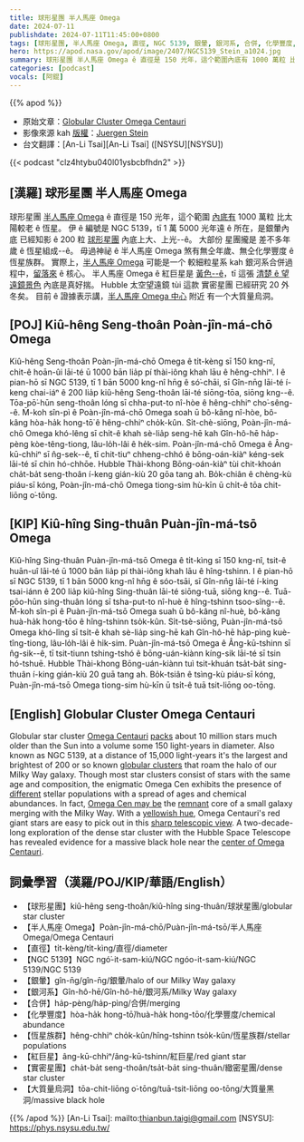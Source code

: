 ```yaml
---
title: 球形星團 半人馬座 Omega
date: 2024-07-11
publishdate: 2024-07-11T11:45:00+0800
tags: [球形星團, 半人馬座 Omega, 直徑, NGC 5139, 銀暈, 銀河系, 合併, 化學豐度, 恆星族群, 紅巨星, Hubble 太空望遠鏡, 實密星團, 大質量烏洞, 烏洞]
hero: https://apod.nasa.gov/apod/image/2407/NGC5139_Stein_a1024.jpg
summary: 球形星團 半人馬座 Omega ê 直徑是 150 光年，這个範圍內底有 1000 萬粒 比太陽較老 ê 恆星。
categories: [podcast]
vocals: [阿錕]
---
```


{{% apod %}}

- 原始文章：[Globular Cluster Omega Centauri](https://apod.nasa.gov/apod/ap240711.html)
- 影像來源 kah [版權][copyright]：[Juergen Stein](https://www.ccdastrophoto.com/)
- 台文翻譯：[An-Li Tsai][An-Li Tsai] ([NSYSU][NSYSU])

{{< podcast "clz4htybu040l01ysbcbfhdn2" >}}

## [漢羅] 球形星團 半人馬座 Omega
球形星團 [半人馬座 Omega][Omega Centauri] ê 直徑是 150 光年，這个範圍 [內底有][packs] 1000 萬粒 比太陽較老 ê 恆星。
伊 ê 編號是 NGC 5139，tī 1 萬 5000 光年遠 ê 所在，是銀暈內底 已經知影 ê 200 粒 [球形星團][globular clusters] 內底上大、上光--ê。
大部份 星團攏是 差不多年歲 ê 恆星組成--ê。
毋過神祕 ê 半人馬座 Omega 煞有無仝年歲、無仝化學豐度 ê 恆星族群。
實際上，[半人馬座 Omega][Omega Cen may be] 可能是一个 較細粒星系 kah 銀河系合併過程中，[留落來][remnant] ê 核心。
半人馬座 Omega ê 紅巨星是 [黃色--ê][yellowish hue]，tī 這張 [清楚 ê 望遠鏡景色][sharp telescopic view] 內底是真好揣。
Hubble 太空望遠鏡 tùi 這款 實密星團 已經研究 20 外冬矣。
目前 ê 證據表示講，[半人馬座 Omega 中心][center of Omega Centauri] 附近 有一个大質量烏洞。

## [POJ] Kiû-hêng Seng-thoân Poàn-jîn-má-chō Omega
Kiû-hêng Seng-thoân Poàn-jîn-má-chō Omega ê ti̍t-kèng sī 150 kng-nî, chit-ê hoān-ûi lāi-té ū 1000 bān lia̍p pí thài-iông khah lāu ê hêng-chhiⁿ.
I ê pian-hō sī NGC 5139, tī 1 bān 5000 kng-nî hn̄g ê só͘-chāi, sī Gîn-nn̄g lāi-té í-keng chai-iáⁿ ê 200 lia̍p kiû-hêng Seng-thoân lāi-té siōng-tōa, siōng kng--ê.
Tōa-pō͘-hūn seng-thoân lóng sī chha-put-to nî-hòe ê hêng-chhiⁿ cho͘-sêng--ê.
M̄-koh sîn-pì ê Poàn-jîn-má-chō Omega soah ū bô-kâng nî-hòe, bô-kâng hòa-ha̍k hong-tō͘ ê hêng-chhiⁿ cho̍k-kûn.
Si̍t-chè-siōng, Poàn-jîn-má-chō Omega khó-lêng sī chi̍t-ê khah sè-lia̍p seng-hē kah Gîn-hô-hē ha̍p-pèng kòe-têng-tiong, lâu-lo̍h-lâi ê he̍k-sim.
Poàn-jîn-má-chō Omega ê Âng-kū-chhiⁿ sī n̂g-sek--ê, tī chit-tiuⁿ chheng-chhó ê bōng-oán-kiàⁿ kéng-sek lāi-té sī chin hó-chhōe.
Hubble Thài-khong Bōng-oán-kiàⁿ tùi chit-khoán cha̍t-ba̍t seng-thoân í-keng gián-kiù 20 gōa tang ah.
Bo̍k-chiân ê chèng-kù piáu-sī kóng, Poàn-jîn-má-chō Omega tiong-sim hù-kīn ū chi̍t-ê tōa chit-liōng o͘-tōng.

## [KIP] Kiû-hîng Sing-thuân Puàn-jîn-má-tsō Omega
Kiû-hîng Sing-thuân Puàn-jîn-má-tsō Omega ê ti̍t-kìng sī 150 kng-nî, tsit-ê huān-uî lāi-té ū 1000 bān lia̍p pí thài-iông khah lāu ê hîng-tshinn.
I ê pian-hō sī NGC 5139, tī 1 bān 5000 kng-nî hn̄g ê sóo-tsāi, sī Gîn-nn̄g lāi-té í-king tsai-iánn ê 200 lia̍p kiû-hîng Sing-thuân lāi-té siōng-tuā, siōng kng--ê.
Tuā-pōo-hūn sing-thuân lóng sī tsha-put-to nî-huè ê hîng-tshinn tsoo-sîng--ê.
M̄-koh sîn-pì ê Puàn-jîn-má-tsō Omega suah ū bô-kâng nî-huè, bô-kâng huà-ha̍k hong-tōo ê hîng-tshinn tso̍k-kûn.
Si̍t-tsè-siōng, Puàn-jîn-má-tsō Omega khó-lîng sī tsi̍t-ê khah sè-lia̍p sing-hē kah Gîn-hô-hē ha̍p-pìng kuè-tîng-tiong, lâu-lo̍h-lâi ê hi̍k-sim.
Puàn-jîn-má-tsō Omega ê Âng-kū-tshinn sī n̂g-sik--ê, tī tsit-tiunn tshing-tshó ê bōng-uán-kiànn kíng-sik lāi-té sī tsin hó-tshuē.
Hubble Thài-khong Bōng-uán-kiànn tuì tsit-khuán tsa̍t-ba̍t sing-thuân í-king gián-kiù 20 guā tang ah.
Bo̍k-tsiân ê tsìng-kù piáu-sī kóng, Puàn-jîn-má-tsō Omega tiong-sim hù-kīn ū tsi̍t-ê tuā tsit-liōng oo-tōng.

## [English] Globular Cluster Omega Centauri
Globular star cluster [Omega Centauri][Omega Centauri] [packs][packs] about 10 million stars much older than the Sun into a volume some 150 light-years in diameter.
Also known as NGC 5139, at a distance of 15,000 light-years it's the largest and brightest of 200 or so known [globular clusters][globular clusters] that roam the halo of our Milky Way galaxy.
Though most star clusters consist of stars with the same age and composition, the enigmatic Omega Cen exhibits the presence of [different][different] stellar populations with a spread of ages and chemical abundances.
In fact, [Omega Cen may be][Omega Cen may be] the [remnant][remnant] core of a small galaxy merging with the Milky Way.
With a [yellowish hue][yellowish hue], Omega Centauri's red giant stars are easy to pick out in this [sharp telescopic view][sharp telescopic view].
A two-decade-long exploration of the dense star cluster with the Hubble Space Telescope has revealed evidence for a massive black hole near the [center of Omega Centauri][center of Omega Centauri].

## 詞彙學習（漢羅/POJ/KIP/華語/English）
- 【球形星團】kiû-hêng seng-thoân/kiû-hîng sing-thuân/球狀星團/globular star cluster
- 【半人馬座 Omega】Poàn-jîn-má-chō/Puàn-jîn-má-tsō/半人馬座 Omega/Omega Centauri
- 【直徑】ti̍t-kèng/ti̍t-kìng/直徑/diameter
- 【NGC 5139】NGC ngó͘-it-sam-kiú/NGC ngóo-it-sam-kiú/NGC 5139/NGC 5139
- 【銀暈】gîn-n̄g/gîn-n̄g/銀暈/halo of our Milky Way galaxy
- 【銀河系】Gîn-hô-hē/Gîn-hô-hē/銀河系/Milky Way galaxy
- 【合併】ha̍p-pèng/ha̍p-pìng/合併/merging
- 【化學豐度】hòa-ha̍k hong-tō͘/huà-ha̍k hong-tōo/化學豐度/chemical abundance
- 【恆星族群】hêng-chhiⁿ cho̍k-kûn/hîng-tshinn tso̍k-kûn/恆星族群/stellar populations
- 【紅巨星】âng-kū-chhiⁿ/âng-kū-tshinn/紅巨星/red giant star
- 【實密星團】cha̍t-ba̍t seng-thoân/tsa̍t-ba̍t sing-thuân/緻密星團/dense star cluster
- 【大質量烏洞】tōa-chit-liōng o͘-tōng/tuā-tsit-liōng oo-tōng/大質量黑洞/massive black hole

{{% /apod %}}
[An-Li Tsai]: mailto:thianbun.taigi@gmail.com
[NSYSU]: https://phys.nsysu.edu.tw/

[copyright]: https://apod.nasa.gov/apod/fap/lib/about_apod.html#srapply
[License3]: https://creativecommons.org/licenses/by/3.0/
[License2]:https://creativecommons.org/licenses/by-nc-nd/2.0/

[Omega Centauri]:https://earthsky.org/clusters-nebulae-galaxies/omega-centauri-milky-ways-prize-star-cluster
[packs]:https://apod.nasa.gov/apod/ap080906.html
[globular clusters]:http://en.wikipedia.org/wiki/Globular_clusters
[different]:https://ui.adsabs.harvard.edu/abs/2021A%26A...653L...8L/abstract
[Omega Cen may be]:https://esahubble.org/news/heic0809/
[remnant]:https://ui.adsabs.harvard.edu/abs/2019NatAs...3..667I/abstract
[yellowish hue]:https://apod.nasa.gov/apod/ap151224.html
[sharp telescopic view]:https://www.ccdastrophoto.com/galleries/globular-cluster/ngc5139/
[center of Omega Centauri]:https://science.nasa.gov/missions/hubble/nasas-hubble-finds-strong-evidence-for-intermediate-mass-black-hole-in-omega-centauri/
